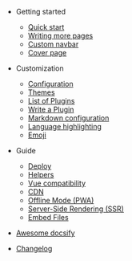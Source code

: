 - Getting started

    - [Quick start](quickstart.md)
    - [Writing more pages](more-pages.md)
    - [Custom navbar](custom-navbar.md)
    - [Cover page](cover.md)

- Customization

    - [Configuration](configuration.md)
    - [Themes](themes.md)
    - [List of Plugins](plugins.md)
    - [Write a Plugin](write-a-plugin.md)
    - [Markdown configuration](markdown.md)
    - [Language highlighting](language-highlight.md)
    - [Emoji](emoji.md)

- Guide

    - [Deploy](deploy.md)
    - [Helpers](helpers.md)
    - [Vue compatibility](vue.md)
    - [CDN](cdn.md)
    - [Offline Mode (PWA)](pwa.md)
    - [Server-Side Rendering (SSR)](ssr.md)
    - [Embed Files](embed-files.md)

- [Awesome docsify](awesome.md)
- [Changelog](changelog.md)
